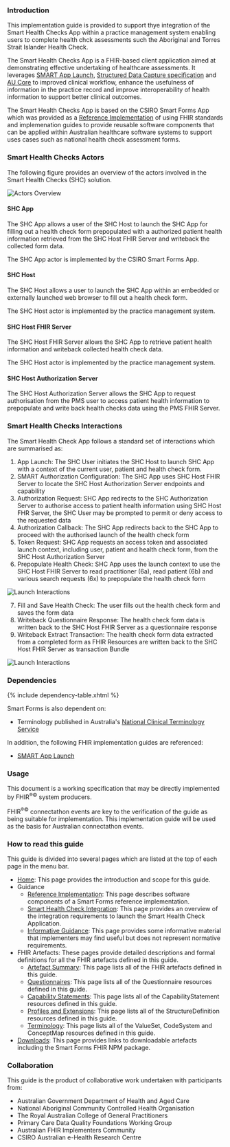 ### Introduction
This implementation guide is provided to support thye integration of the Smart Health Checks App within a practice management system enabling users to complete health chck assessments such the Aboriginal and Torres Strait Islander Health Check.

The Smart Health Checks App is a FHIR-based client application aimed at demonstrating effective undertaking of healthcare assessments. It leverages [SMART App Launch](https://build.fhir.org/ig/HL7/smart-app-launch/app-launch.html), [Structured Data Capture specification](http://build.fhir.org/ig/HL7/sdc/index.html) and [AU Core](https://hl7.org.au/fhir/core/) to improved clinical workflow, enhance the usefulness of information in the practice record and improve interoperability of health information to support better clinical outcomes. 

The Smart Health Checks App is based on the CSIRO Smart Forms App which was provided as a [Reference Implementation](reference-implementation.html) of using FHIR standards and implemenation guides to provide reusable software components that can be applied within Australian healthcare software systems to support uses cases such as national health check assessment forms.

### Smart Health Checks Actors
The following figure provides an overview of the actors involved in the Smart Health Checks (SHC) solution.

![Actors Overview](overviewactors.png)

#### SHC App

The SHC App allows a user of the SHC Host to launch the SHC App for filling out a health check form prepopulated with a authorized patient health information retrieved from the SHC Host FHIR Server and writeback the collected form data. 

The SHC App actor is implemented by the CSIRO Smart Forms App.

#### SHC Host

The SHC Host allows a user to launch the SHC App within an embedded or externally launched web browser to fill out a health check form. 

The SHC Host actor is implemented by the practice management system.

#### SHC Host FHIR Server

The SHC Host FHIR Server allows the SHC App to retrieve patient health information and writeback collected health check data.

The SHC Host actor is implemented by the practice management system.

#### SHC Host Authorization Server

The SHC Host Authorization Server allows the SHC App to request authorisation from the PMS user to access patient health information to prepopulate and write back health checks data using the PMS FHIR Server.

### Smart Health Checks Interactions

The Smart Health Check App follows a standard set of interactions which are summarised as:
1. App Launch: The SHC User initiates the SHC Host to launch SHC App with a context of the current user, patient and health check form.
2. SMART Authorization Configuration: The SHC App uses SHC Host FHIR Server to locate the SHC Host Authorization Server endpoints and capability
3. Authorization Request: SHC App redirects to the SHC Authorization Server to authorise access to patient health information using SHC Host FHR Server, the SHC User may be prompted to permit or deny access to the requested data
4. Authorization Callback: The SHC App redirects back to the SHC App to proceed with the authorised launch of the health check form
5. Token Request: SHC App requests an access token and associated launch context, including user, patient and health check form, from the SHC Host Authorization Server
6. Prepopulate Health Check: SHC App uses the launch context to use the SHC Host FHIR Server to read practitioner (6a), read patient (6b) and various search requests (6x) to prepopulate the health check form 

![Launch Interactions](launchinteractions.png)

7. Fill and Save Health Check: The user fills out the health check form and saves the form data
8. Writeback Questionnaire Response: The health check form data is written back to the SHC Host FHIR Server as a questionnaire response
9. Writeback Extract Transaction: The health check form data extracted from a completed form as FHIR Resources are written back to the SHC Host FHIR Server as transaction Bundle

![Launch Interactions](writebackqrextract.png)

### Dependencies

{% include dependency-table.xhtml %}

Smart Forms is also dependent on:
- Terminology published in Australia's [National Clinical Terminology Service](https://www.healthterminologies.gov.au/access-clinical-terminology/access-fhir-terminology-resources/)

In addition, the following FHIR implementation guides are referenced:
- [SMART App Launch](http://www.hl7.org/fhir/smart-app-launch)


### Usage

This document is a working specification that may be directly implemented by FHIR<sup>&reg;&copy;</sup> system producers.

FHIR<sup>&reg;&copy;</sup> connectathon events are key to the verification of the guide as being suitable for 
implementation. This implementation guide will be used as the basis for Australian connectathon events.


### How to read this guide

This guide is divided into several pages which are listed at the top of each page in the menu bar.

- [Home](index.html): This page provides the introduction and scope for this guide.
- Guidance
  - [Reference Implementation](reference-implementation.html): This page describes software components of a Smart Forms reference implementation.
  - [Smart Health Check Integration](smart-health-check-integration.html): This page provides an overview of the integration requirements to launch the Smart Health Check Application.
  - [Informative Guidance](informative-guidance.html): This page provides some informative material that implementers may find useful but does not represent normative requirements.
- FHIR Artefacts: These pages provide detailed descriptions and formal definitions for all the FHIR artefacts defined in this guide.
  - [Artefact Summary](artifacts.html): This page lists all of the FHIR artefacts defined in this guide.
  - [Questionnaires](questionnaires.html): This page lists all of the Questionnaire resources defined in this guide.
  - [Capability Statements](capability-statements.html): This page lists all of the CapabilityStatement resources defined in this guide.
  - [Profiles and Extensions](profiles-and-extensions.html): This page lists all of the StructureDefinition resources defined in this guide.
  - [Terminology](terminology.html): This page lists all of the ValueSet, CodeSystem and ConceptMap resources defined in this guide.
- [Downloads](downloads.html): This page provides links to downloadable artefacts including the Smart Forms FHIR NPM package.


### Collaboration
This guide is the product of collaborative work undertaken with participants from:

* Australian Government Department of Health and Aged Care
* National Aboriginal Community Controlled Health Organisation
* The Royal Australian College of General Practitioners
* Primary Care Data Quality Foundations Working Group
* Australian FHIR Implementers Community
* CSIRO Australian e-Health Research Centre 












